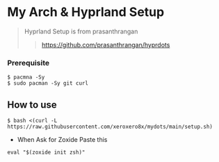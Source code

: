 # My Arch & Hyprland Setup 

> Hyprland Setup is from prasanthrangan 
>
>> https://github.com/prasanthrangan/hyprdots

### Prerequisite 

```
$ pacmna -Sy
$ sudo pacman -Sy git curl 
```

## How to use

```
$ bash <(curl -L https://raw.githubusercontent.com/xeroxero8x/mydots/main/setup.sh)
```
- When Ask for Zoxide Paste this
```
eval "$(zoxide init zsh)"
```
